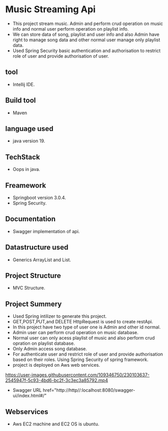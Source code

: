 # Music Streaming Api
- This project stream music. Admin and perform crud operation on music info and normal user perform operation on playlist info.
- We can store data of song, playlist and user info and also Admin have right to manage song data and other normal user manage only
  playlist data.
- Used Spring Security basic authentication and authorisation to restrict role of user and provide authorisation of user.
 ## tool
 - Intellij IDE.
 ## Build tool
 - Maven
## language used
- java version 19.
## TechStack
- Oops in java.
## Freamework
- Springboot version 3.0.4.
- Spring Security.
## Documentation
- Swagger implementation of api.
## Datastructure used 
- Generics ArrayList and List.
## Project Structure
- MVC Structure.
## Project Summery
- Used Spring intilizer to generate this project.
- GET,POST,PUT,and DELETE HttpRequest is used to create restApi.
- In this project have two type of user one is Admin and other id normal.
- Admin user can perform crud operation on music database.
- Normal user can only acess playlist of music and also perform crud opration on playlist database.
- Only Admin access song database.
- For authenticate user and restrict role of user and provide authorisation based on their roles. Using Spring Security
  of spring framework.
- project is deployed on Aws web services.


https://user-images.githubusercontent.com/109346750/230103637-2545947f-5c93-4bd6-bc2f-3c3ec3a85792.mp4

- Swagger URL <a>href="http://http//:localhost:8080/swagger-ui/index.html#/"</a>
## Webservices
- Aws EC2 machine and EC2 OS is ubuntu.
